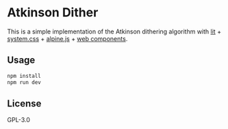 # Atkinson Dither

This is a simple implementation of the Atkinson dithering algorithm with [lit](https://lit.dev) + [system.css](https://sakofchit.github.io/system.css/) + [alpine.js](https://alpinejs.dev/) + [web components](https://developer.mozilla.org/en-US/docs/Web/Web_Components).

## Usage

```bash
npm install
npm run dev
```

## License

GPL-3.0
